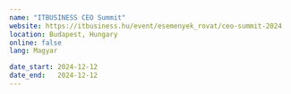 ```yaml
---
name: "ITBUSINESS CEO Summit"
website: https://itbusiness.hu/event/esemenyek_rovat/ceo-summit-2024
location: Budapest, Hungary
online: false
lang: Magyar

date_start: 2024-12-12
date_end:   2024-12-12
---
```

